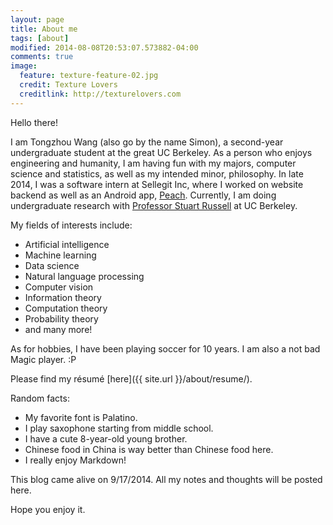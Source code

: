 ```yaml
---
layout: page
title: About me
tags: [about]
modified: 2014-08-08T20:53:07.573882-04:00
comments: true
image:
  feature: texture-feature-02.jpg
  credit: Texture Lovers
  creditlink: http://texturelovers.com
---
```


Hello there!

I am Tongzhou Wang (also go by the name Simon), a second-year undergraduate student at the great UC Berkeley. As a person who enjoys engineering and humanity, I am having fun with my majors, computer science and statistics, as well as my intended minor, philosophy. In late 2014, I was a software intern at Sellegit Inc, where I worked on website backend as well as an Android app, [Peach](https://peachapp.com/). Currently, I am doing undergraduate research with [Professor Stuart Russell](http://www.cs.berkeley.edu/~russell/) at UC Berkeley.

My fields of interests include:

+ Artificial intelligence
+ Machine learning
+ Data science
+ Natural language processing
+ Computer vision
+ Information theory
+ Computation theory
+ Probability theory
+ and many more!

As for hobbies, I have been playing soccer for 10 years. I am also a not bad Magic player. :P

Please find my résumé [here]({{ site.url }}/about/resume/).

Random facts:

+ My favorite font is Palatino.
+ I play saxophone starting from middle school.
+ I have a cute 8-year-old young brother.
+ Chinese food in China is way better than Chinese food here.
+ I really enjoy Markdown!

This blog came alive on 9/17/2014. All my notes and thoughts will be posted here.

Hope you enjoy it.